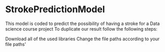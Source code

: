 # StrokePredictionModel
This model is coded to predict the possibility of having a stroke for a Data science course project 
To duplicate our result follow the following steps:

Download all of the used libraries 
Change the file paths according to your file paths'
